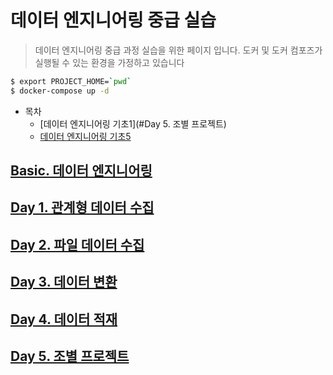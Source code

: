 # 데이터 엔지니어링 중급 실습
> 데이터 엔지니어링 중급 과정 실습을 위한 페이지 입니다. 도커 및 도커 컴포즈가 실행될 수 있는 환경을 가정하고 있습니다
```bash
$ export PROJECT_HOME=`pwd`
$ docker-compose up -d
```

* 목차
  * [데이터 엔지니어링 기초1](#Day 5. 조별 프로젝트)
  * [데이터 엔지니어링 기초5](#Day-5.-조별-프로젝트)






## [Basic. 데이터 엔지니어링](https://github.com/psyoblade/data-engineer-intermediate-training/tree/master/basic)
        
## [Day 1. 관계형 데이터 수집](https://github.com/psyoblade/data-engineer-intermediate-training/tree/master/day1)
        
## [Day 2. 파일 데이터 수집](https://github.com/psyoblade/data-engineer-intermediate-training/tree/master/day2)
        
## [Day 3. 데이터 변환](https://github.com/psyoblade/data-engineer-intermediate-training/tree/master/day3)
        
## [Day 4. 데이터 적재](https://github.com/psyoblade/data-engineer-intermediate-training/tree/master/day4)
        
## [Day 5. 조별 프로젝트](https://github.com/psyoblade/data-engineer-intermediate-training/tree/master/day5)


